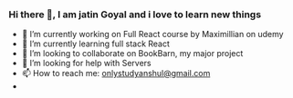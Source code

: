 ### Hi there 👋, I am jatin Goyal and i love to learn new things

- 🔭 I’m currently working on Full React course by Maximillian on udemy
- 🌱 I’m currently learning full stack React
- 👯 I’m looking to collaborate on BookBarn, my major project
- 🤔 I’m looking for help with Servers
- 📫 How to reach me: onlystudyanshul@gmail.com
- <!--
- 😄 Pronouns: ...
- 💬 Ask me about 
- ⚡ Fun fact: ...
- -->
